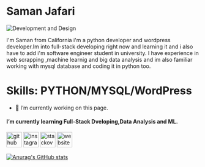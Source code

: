 # Saman Jafari
![Development and Design](https://arturssmirnovs.github.io/github-profile-readme-generator/images/banner.png)

I'm Saman from California i'm a python developer and  wordpress developer.Im into full-stack developing right now and learning it and i also have to add i'm software engineer student in university.
I have experience in web scrapping ,machine learnig and big data analysis and im also familiar working with mysql database and coding it in python too.

# Skills: PYTHON/MYSQL/WordPress




- 🔭 I’m currently working on this page. 
#### I’m currently learning Full-Stack Dveloping,Data Analysis and ML. 


[<img src='https://cdn.jsdelivr.net/npm/simple-icons@3.0.1/icons/github.svg' alt='github' height='40'>](https://github.com/samaanjafari)  [<img src='https://cdn.jsdelivr.net/npm/simple-icons@3.0.1/icons/instagram.svg' alt='instagram' height='40'>](https://www.instagram.com/saamanjafarii/)  [<img src='https://cdn.jsdelivr.net/npm/simple-icons@3.0.1/icons/stackoverflow.svg' alt='stackoverflow' height='40'>](https://stackoverflow.com/users/Saman_Jafari)  [<img src='https://cdn.jsdelivr.net/npm/simple-icons@3.0.1/icons/icloud.svg' alt='website' height='40'>](https://ucl.footballfunclub.pro/)  


[![Anurag's GitHub stats](https://github-readme-stats.vercel.app/api?username=samaanjafari)](https://github.com/anuraghazra/github-readme-stats)

